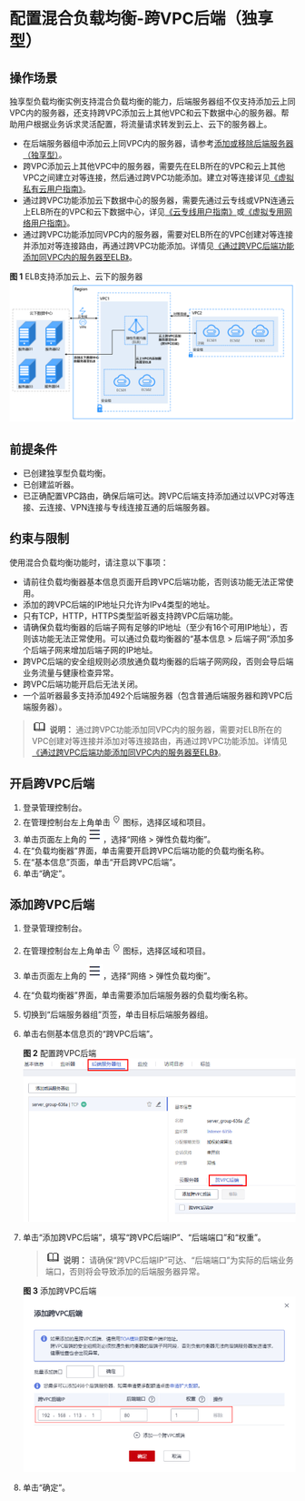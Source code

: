 # 配置混合负载均衡-跨VPC后端（独享型）<a name="elb_ug_hd_0005"></a>

## 操作场景<a name="zh-cn_topic_0237163437_section245813014316"></a>

独享型负载均衡实例支持混合负载均衡的能力，后端服务器组不仅支持添加云上同VPC内的服务器，还支持跨VPC添加云上其他VPC和云下数据中心的服务器。帮助用户根据业务诉求灵活配置，将流量请求转发到云上、云下的服务器上。

-   在后端服务器组中添加云上同VPC内的服务器，请参考[添加或移除后端服务器（独享型）](添加或移除后端服务器（独享型）.md)。
-   跨VPC添加云上其他VPC中的服务器，需要先在ELB所在的VPC和云上其他VPC之间建立对等连接，然后通过跨VPC功能添加。建立对等连接详见[《虚拟私有云用户指南》](https://support.huaweicloud.com/usermanual-vpc/zh-cn_topic_0046655037.html)。
-   通过跨VPC功能添加云下数据中心的服务器，需要先通过云专线或VPN连通云上ELB所在的VPC和云下数据中心，详见[《云专线用户指南》](https://support.huaweicloud.com/qs-dc/zh-cn_topic_0145790541.html)或[《虚拟专用网络用户指南》](https://support.huaweicloud.com/bestpractice-vpn/vpn_05_0001.html)。
-   通过跨VPC功能添加同VPC内的服务器，需要对ELB所在的VPC创建对等连接并添加对等连接路由，再通过跨VPC功能添加。详情见[《通过跨VPC后端功能添加同VPC内的服务器至ELB》](https://support.huaweicloud.com/bestpractice-elb/elb_bp_0303.html)。

**图 1**  ELB支持添加云上、云下的服务器<a name="fig999964516181"></a>  
![](figures/ELB支持添加云上-云下的服务器.png "ELB支持添加云上-云下的服务器")

## 前提条件<a name="zh-cn_topic_0237163437_section9596151344012"></a>

-   已创建独享型负载均衡。
-   已创建监听器。
-   已正确配置VPC路由，确保后端可达。跨VPC后端支持添加通过以VPC对等连接、云连接、VPN连接与专线连接互通的后端服务器。

## 约束与限制<a name="zh-cn_topic_0237163437_section1089112010548"></a>

使用混合负载均衡功能时，请注意以下事项：

-   请前往负载均衡器基本信息页面开启跨VPC后端功能，否则该功能无法正常使用。
-   添加的跨VPC后端的IP地址只允许为IPv4类型的地址。
-   只有TCP，HTTP，HTTPS类型监听器支持跨VPC后端功能。
-   请确保负载均衡器的后端子网有足够的IP地址（至少有16个可用IP地址），否则该功能无法正常使用。可以通过负载均衡器的“基本信息 \> 后端子网”添加多个后端子网来增加后端子网的IP地址。
-   跨VPC后端的安全组规则必须放通负载均衡器的后端子网网段，否则会导后端业务流量与健康检查异常。
-   跨VPC后端功能开启后无法关闭。
-   一个监听器最多支持添加492个后端服务器（包含普通后端服务器和跨VPC后端服务器）。

>![](public_sys-resources/icon-note.gif) **说明：** 
>通过跨VPC功能添加同VPC内的服务器，需要对ELB所在的VPC创建对等连接并添加对等连接路由，再通过跨VPC功能添加。详情见[《通过跨VPC后端功能添加同VPC内的服务器至ELB》](https://support.huaweicloud.com/bestpractice-elb/elb_bp_0303.html)。

## 开启跨VPC后端<a name="section67359557498"></a>

1.  登录管理控制台。
2.  在管理控制台左上角单击![](figures/icon-region.png)图标，选择区域和项目。
3.  单击页面左上角的![](figures/icon-position.png)，选择“网络 \> 弹性负载均衡”。
4.  在“负载均衡器”界面，单击需要开启跨VPC后端功能的负载均衡名称。
5.  在“基本信息”页面，单击“开启跨VPC后端”。
6.  单击“确定”。

## 添加跨VPC后端<a name="zh-cn_topic_0237163437_section795416563718"></a>

1.  登录管理控制台。
2.  在管理控制台左上角单击![](figures/icon-region.png)图标，选择区域和项目。
3.  单击页面左上角的![](figures/icon-position.png)，选择“网络 \> 弹性负载均衡”。
4.  在“负载均衡器”界面，单击需要添加后端服务器的负载均衡名称。
5.  切换到“后端服务器组”页签，单击目标后端服务器组。
6.  单击右侧基本信息页的“跨VPC后端”。

    **图 2**  配置跨VPC后端<a name="fig1413153874312"></a>  
    ![](figures/配置跨VPC后端.png "配置跨VPC后端")

7.  单击“添加跨VPC后端”，填写“跨VPC后端IP”、“后端端口”和“权重”。

    >![](public_sys-resources/icon-note.gif) **说明：** 
    >请确保“跨VPC后端IP”可达、“后端端口”为实际的后端业务端口，否则将会导致添加的后端服务器异常。

    **图 3**  添加跨VPC后端<a name="fig7763111674412"></a>  
    ![](figures/添加跨VPC后端.png "添加跨VPC后端")

8.  单击“确定”。

